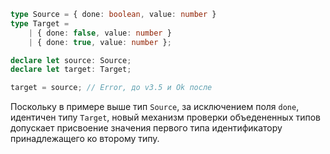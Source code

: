 `````typescript
type Source = { done: boolean, value: number }
type Target =
    | { done: false, value: number }
    | { done: true, value: number };

declare let source: Source;
declare let target: Target;

target = source; // Error, до v3.5 и Ok после
`````

Поскольку в примере выше тип `Source`, за исключением поля `done`, идентичен типу `Target`, новый механизм проверки объедененных типов допускает присвоение значения первого типа идентификатору принадлежащего ко второму типу.